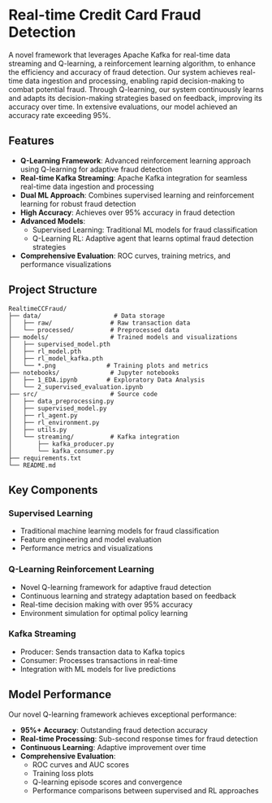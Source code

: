 ﻿# Real-time Credit Card Fraud Detection

A novel framework that leverages Apache Kafka for real-time data streaming and Q-learning, a reinforcement learning algorithm, to enhance the efficiency and accuracy of fraud detection. Our system achieves real-time data ingestion and processing, enabling rapid decision-making to combat potential fraud. Through Q-learning, our system continuously learns and adapts its decision-making strategies based on feedback, improving its accuracy over time. In extensive evaluations, our model achieved an accuracy rate exceeding 95%.

## Features

- **Q-Learning Framework**: Advanced reinforcement learning approach using Q-learning for adaptive fraud detection
- **Real-time Kafka Streaming**: Apache Kafka integration for seamless real-time data ingestion and processing
- **Dual ML Approach**: Combines supervised learning and reinforcement learning for robust fraud detection
- **High Accuracy**: Achieves over 95% accuracy in fraud detection
- **Advanced Models**: 
  - Supervised Learning: Traditional ML models for fraud classification
  - Q-Learning RL: Adaptive agent that learns optimal fraud detection strategies
- **Comprehensive Evaluation**: ROC curves, training metrics, and performance visualizations
  
## Project Structure

```
RealtimeCCFraud/
├── data/                    # Data storage
│   ├── raw/                # Raw transaction data
│   └── processed/          # Preprocessed data
├── models/                 # Trained models and visualizations
│   ├── supervised_model.pth
│   ├── rl_model.pth
│   ├── rl_model_kafka.pth
│   └── *.png              # Training plots and metrics
├── notebooks/              # Jupyter notebooks
│   ├── 1_EDA.ipynb        # Exploratory Data Analysis
│   └── 2_supervised_evaluation.ipynb
├── src/                    # Source code
│   ├── data_preprocessing.py
│   ├── supervised_model.py
│   ├── rl_agent.py
│   ├── rl_environment.py
│   ├── utils.py
│   └── streaming/          # Kafka integration
│       ├── kafka_producer.py
│       └── kafka_consumer.py
├── requirements.txt
└── README.md
```

## Key Components

### Supervised Learning
- Traditional machine learning models for fraud classification
- Feature engineering and model evaluation
- Performance metrics and visualizations

### Q-Learning Reinforcement Learning
- Novel Q-learning framework for adaptive fraud detection
- Continuous learning and strategy adaptation based on feedback
- Real-time decision making with over 95% accuracy
- Environment simulation for optimal policy learning

### Kafka Streaming
- Producer: Sends transaction data to Kafka topics
- Consumer: Processes transactions in real-time
- Integration with ML models for live predictions

## Model Performance

Our novel Q-learning framework achieves exceptional performance:
- **95%+ Accuracy**: Outstanding fraud detection accuracy
- **Real-time Processing**: Sub-second response times for fraud detection
- **Continuous Learning**: Adaptive improvement over time
- **Comprehensive Evaluation**: 
  - ROC curves and AUC scores
  - Training loss plots
  - Q-learning episode scores and convergence
  - Performance comparisons between supervised and RL approaches
